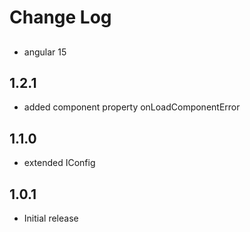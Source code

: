 # Change Log


## 
- angular 15

## 1.2.1
- added component property onLoadComponentError

## 1.1.0
- extended IConfig

## 1.0.1
- Initial release
